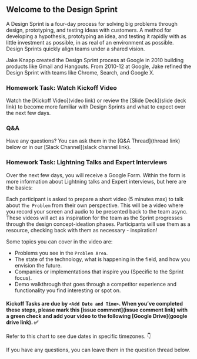 <!-- This issue template can be used for the kickoff day of the Remote Design Dprint. You'll want to name this issue <Team Name: Design Sprint - Kickoff>.

In addition to filling out this issue, you'll also want to create two threads in the comments. One for Q&A and one for Marking activities as complete:

Example of Q&A Thread:

## Q&A Thread ⁉

Have a question about something you watched in the Kickoff? Or Design Sprints in general?
Leave it in this thread and we'll get you some answers.

Example of Completed Activity Thread:

## React to this comment with a :white_check_mark: when you have completed your Lightning Talk Recording

-->

## Welcome to the Design Sprint

A Design Sprint is a four-day process for solving big problems through design, prototyping, and testing ideas with customers. 
A method for developing a hypothesis, prototyping an idea, and testing it rapidly with as little investment as possible, in as real of an environment as possible. Design Sprints quickly align teams under a shared vision. 

Jake Knapp created the Design Sprint process at Google in 2010 building products like Gmail and Hangouts. From 2010-12 at Google, Jake refined the Design Sprint with teams like Chrome, Search, and Google X.

### Homework Task: Watch Kickoff Video

Watch the [Kickoff Video](video link) or review the [Slide Deck](slide deck link) to become more familiar with Design Sprints and what to expect over the next few days.

### Q&A

Have any questions? You can ask them in the [Q&A Thread](thread link) below or in our [Slack Channel](slack channel link). 

### Homework Task: Lightning Talks and Expert Interviews

Over the next few days, you will receive a Google Form. Within the form is more information about Lightning talks and Expert interviews, but here are the basics: 

Each participant is asked to prepare a short video (5 minutes max) to talk about `The Problem` from their own perspective. This will be a video where you record your screen and audio to be presented back to the team async. These videos will act as inspiration for the team as the Sprint progresses through the design concept-ideation phases. Participants will use them as a resource, checking back with them as necessary - inspiration!

Some topics you can cover in the video are:

   - Problems you see in the `Problem Area`.
   - The state of the technology, what is happening in the field, and how you envision the future.
   - Companies or implementations that inspire you (Specific to the Sprint focus).
   - Demo walkthrough that goes through a competitor experience and functionality you find interesting or spot on.

#### Kickoff Tasks are due by `<Add Date and Time>`. When you’ve completed these steps, please mark this [issue comment](issue comment link) with a green check and add your video to the following [Google Drive](google drive link). ✅

Refer to this chart to see due dates in specific timezones. :point_down: 

<!-- Add Visual of Timezones from https://www.timeanddate.com/worldclock/converter.html for each sprint participant -->

If you have any questions, you can leave them in the question thread below.
